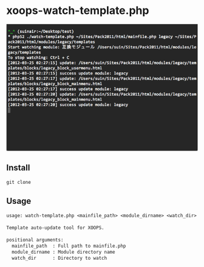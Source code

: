 # xoops-watch-template.php

![image](image.png)

## Install

```
git clone 
```

## Usage

```
usage: watch-template.php <mainfile_path> <module_dirname> <watch_dir>

Template auto-update tool for XOOPS.

positional arguments:
  mainfile_path  : Full path to mainfile.php
  module_dirname : Module directory name
  watch_dir      : Directory to watch

```

